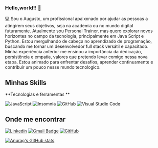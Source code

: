 ### Hello,world!! 👋

💻 Sou o Augusto, um profissional apaixonado por ajudar as pessoas a atingirem seus objetivos, seja na academia ou no mundo digital futuramente. Atualmente sou Personal Trainer, mas quero explorar novos horizontes no campo da tecnologia, principalmente em Java Script e Python. Estou mergulhando de cabeça no aprendizado de programação, buscando me tornar um desenvolvedor full stack versátil e capacitado. Minha experiência anterior me ensinou a importância da dedicação, persistência e empatia, valores que pretendo levar comigo nessa nova etapa. Estou animado para enfrentar desafios, aprender continuamente e contribuir um pouco nesse mundo tecnologico.



## Minhas Skills

**Tecnologias e ferramentas **

![JavaScript](https://img.shields.io/badge/-JavaScript-333333?style=flat&logo=javascript)
![Insomnia](https://img.shields.io/badge/-Insomnia-333333?style=flat&logo=insomnia)
![GitHub](https://img.shields.io/badge/-GitHub-333333?style=flat&logo=github)
![Visual Studio Code](https://img.shields.io/badge/-Visual%20Studio%20Code-333333?style=flat&logo=visual-studio-code&logoColor=007ACC)


## Onde me encontrar

[![Linkedin](https://img.shields.io/badge/-username-blue?style=flat-square&logo=Linkedin&logoColor=white&link=LINK-DO-SEU-LINKEDIN)](LINK-DO-SEU-LINKEDIN)
[![Gmail Badge](https://img.shields.io/badge/-seuemail@email.com-006bed?style=flat-square&logo=Gmail&logoColor=white&link=mailto:SEU-EMAIL)](mailto:SEU-EMAIL)
[![GitHub](https://img.shields.io/github/followers/iuricode?label=follow&style=social)](LINK-DO-SEU-GITHUB)




[![Anurag's GitHub stats](https://github-readme-stats.vercel.app//api?username=browfb&show_icons=true&theme=radical)](https://github.com/anuraghazra/github-readme-stats)







